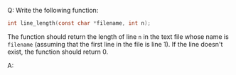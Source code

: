 Q: Write the following function:

```c
int line_length(const char *filename, int n);
```

The function should return the length of line `n` in the text file whose name is
`filename` (assuming that the first line in the file is line 1). If the line
doesn't exist, the function should return 0.

A:
